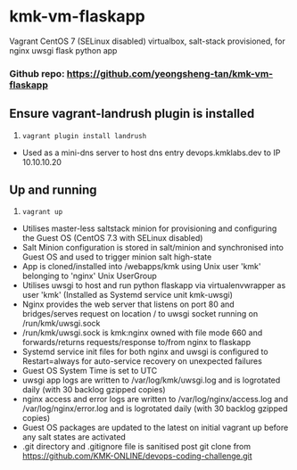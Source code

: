 # kmk-vm-flaskapp
Vagrant CentOS 7 (SELinux disabled) virtualbox, salt-stack provisioned, for nginx uwsgi flask python app
### Github repo: https://github.com/yeongsheng-tan/kmk-vm-flaskapp

## Ensure vagrant-landrush plugin is installed
1. `vagrant plugin install landrush`

* Used as a mini-dns server to host dns entry devops.kmklabs.dev to IP 10.10.10.20 

## Up and running
1. `vagrant up`

* Utilises master-less saltstack minion for provisioning and configuring the Guest OS (CentOS 7.3 with SELinux disabled)
* Salt Minion configuration is stored in salt/minion and synchronised into Guest OS and used to trigger minion salt high-state
* App is cloned/installed into /webapps/kmk using Unix user 'kmk' belonging to 'nginx' Unix UserGroup
* Utilises uwsgi to host and run python flaskapp via virtualenvwrapper as user 'kmk' (Installed as Systemd service unit kmk-uwsgi)
* Nginx provides the web server that listens on port 80 and bridges/serves request on location / to uwsgi socket running on /run/kmk/uwsgi.sock
* /run/kmk/uwsgi.sock is kmk:nginx owned with file mode 660 and forwards/returns requests/response to/from nginx to flaskapp
* Systemd service init files for both nginx and uwsgi is configured to Restart=always for auto-service recovery on unexpected failures
* Guest OS System Time is set to UTC
* uwsgi app logs are written to /var/log/kmk/uwsgi.log and is logrotated daily (with 30 backlog gzipped copies)
* nginx access and error logs are written to /var/log/nginx/access.log and /var/log/nginx/error.log and is logrotated daily (with 30 backlog gzipped copies)
* Guest OS packages are updated to the latest on initial vagrant up before any salt states are activated
* .git directory and .gitignore file is sanitised post git clone from https://github.com/KMK-ONLINE/devops-coding-challenge.git
